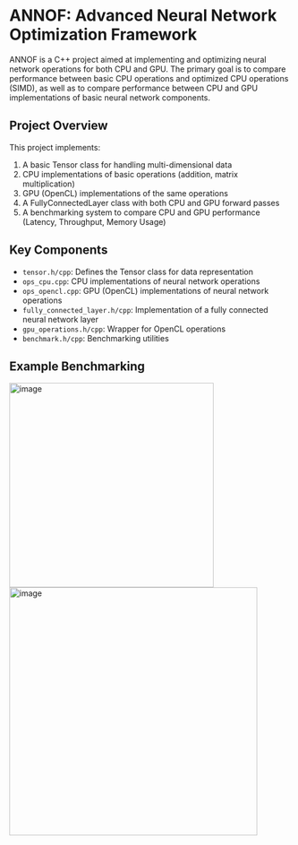 # ANNOF: Advanced Neural Network Optimization Framework

ANNOF is a C++ project aimed at implementing and optimizing neural network operations for both CPU and GPU. The primary goal is to compare performance between basic CPU operations and optimized CPU operations (SIMD), as well as to compare performance between CPU and GPU implementations of basic neural network components.

## Project Overview

This project implements:

1. A basic Tensor class for handling multi-dimensional data
2. CPU implementations of basic operations (addition, matrix multiplication)
3. GPU (OpenCL) implementations of the same operations
4. A FullyConnectedLayer class with both CPU and GPU forward passes
5. A benchmarking system to compare CPU and GPU performance (Latency, Throughput, Memory Usage)

## Key Components

- `tensor.h/cpp`: Defines the Tensor class for data representation
- `ops_cpu.cpp`: CPU implementations of neural network operations
- `ops_opencl.cpp`: GPU (OpenCL) implementations of neural network operations
- `fully_connected_layer.h/cpp`: Implementation of a fully connected neural network layer
- `gpu_operations.h/cpp`: Wrapper for OpenCL operations
- `benchmark.h/cpp`: Benchmarking utilities

## Example Benchmarking

<img width="365" alt="image" src="https://github.com/user-attachments/assets/cf55ade3-527b-4ef0-a7b9-ec15f60696d2">

<img width="443" alt="image" src="https://github.com/user-attachments/assets/4b66aeec-13e5-471c-9c5a-2e4b40d0fd60">
